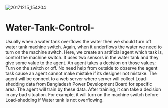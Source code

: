 ![20171215_154204](https://user-images.githubusercontent.com/33341241/38458566-5c43d82e-3ac1-11e8-95f9-2801f7111dda.jpg)


# Water-Tank-Control-

Usually when a water tank overflows the water then we should turn off water tank machine switch.
Again, when it underflows the water we need to turn on the machine switch. Here, we create an
artificial agent which task is, control the machine switch. It uses two sensors in the water tank and they
give some value to the agent. An agent takes a decision on those values; Turn on the switch or off. No
need help from outside to observe the agent task cause an agent cannot make mistake if its designer not
mistake. The agent will be connect to a web server where server will collect Load-shedding data from
Bangladesh Power Development Board for specific area. The agent will train by these data. After
training, it can take a decision in any bad situation. For example, it will turn on the machine switch
before Load-shedding if Water tank is not overflowing.
